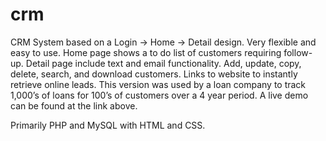 # crm

CRM System based on a Login -> Home -> Detail design. Very flexible and easy to use. Home page shows a to do list of customers requiring follow-up. Detail page include text and email functionality. Add, update, copy, delete, search, and download customers. Links to website to instantly retrieve online leads. This version was used by a loan company to track 1,000’s of loans for 100’s of customers over a 4 year period. A live demo can be found at the link above.

Primarily PHP and MySQL with HTML and CSS.
